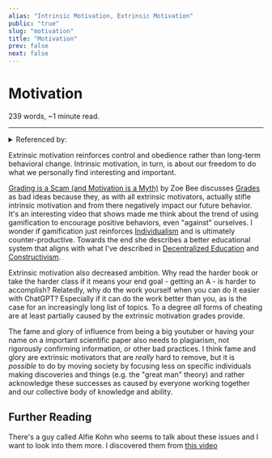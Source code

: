 ```yaml
---
alias: "Intrinsic Motivation, Extrinsic Motivation"
public: "true"
slug: "motivation"
title: "Motivation"
prev: false
next: false
---
```

<script setup>
import { data } from '../../git.data.ts';
import { useData } from 'vitepress';
const pageData = useData();
</script>
<h1 class="p-name">Motivation</h1>
<p>239 words, ~1 minute read. <span v-html="data[`site/${pageData.page.value.relativePath}`]" /></p>
<hr/>

<details><summary>Referenced by:</summary><a href="/garden/decentralized-education/index.md">Decentralized Education</a><a href="/garden/grades/index.md">Grades</a><a href="/garden/mutual-aid/index.md">Mutual Aid</a></details>

Extrinsic motivation reinforces control and obedience rather than long-term behavioral change. Intrinsic motivation, in turn, is about our freedom to do what we personally find interesting and important.

[Grading is a Scam (and Motivation is a Myth)](https://www.youtube.com/watch?v=fe-SZ_FPZew) by Zoe Bee discusses [Grades](/garden/grades/index.md) as bad ideas because they, as with all extrinsic motivators, actually stifle intrinsic motivation and from there negatively impact our future behavior. It's an interesting video that shows made me think about the trend of using gamification to encourage positive behaviors, even "against" ourselves. I wonder if gamification just reinforces [Individualism](/garden/individualism/index.md) and is ultimately counter-productive. Towards the end she describes a better educational system that aligns with what I've described in [Decentralized Education](/garden/decentralized-education/index.md) and [Constructivism](/garden/constructivism/index.md).

Extrinsic motivation also decreased ambition. Why read the harder book or take the harder class if it means your end goal - getting an A - is harder to accomplish? Relatedly, why do the work yourself when you can do it easier with ChatGPT? Especially if it can do the work better than you, as is the case for an increasingly long list of topics. To a degree _all_ forms of cheating are at least partially caused by the extrinsic motivation grades provide.

The fame and glory of influence from being a big youtuber or having your name on a important scientific paper also needs to plagiarism, not rigorously confirming information, or other bad practices. I think fame and glory are extrinsic motivators that are _really_ hard to remove, but it is _possible_ to do by moving society by focusing less on specific individuals making discoveries and things (e.g. the "great man" theory) and rather acknowledge these successes as caused by everyone working together and our collective body of knowledge and ability.

## Further Reading

<span id="678dbeac-2e8b-4da6-927e-12488cba09d3">There's a guy called Alfie Kohn who seems to talk about these issues and I want to look into them more. I discovered them from [this video](https://youtu.be/lfRALeA3mdU)</span>